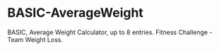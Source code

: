 # BASIC-AverageWeight
BASIC, Average Weight Calculator, up to 8 entries. Fitness Challenge - Team Weight Loss.
